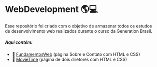 # WebDevelopment :earth_americas::computer:

Esse repositório foi criado com o objetivo de armazenar todos os estudos de desenvolvimento web realizados durante o curso da Generation Brasil.

##### Aqui contém:

- :bust_in_silhouette: [FundamentosWeb](https://github.com/brenonsc/WebDevelopment/tree/main/01%20-%20FundamentosWeb) (página Sobre e Contato com HTML e CSS)
- :movie_camera: [MovieTime](https://github.com/brenonsc/WebDevelopment/tree/main/MovieTime) (página de dois diretores com HTML e CSS)